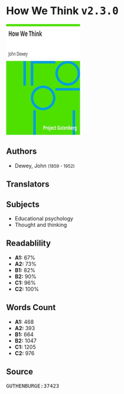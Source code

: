 # How We Think <kbd>v2.3.0</kbd>

![](./cover.medium.jpg "")

## Authors


 - Dewey, John <small>(1859 - 1952)</small>

## Translators



## Subjects


 - Educational psychology
 - Thought and thinking

## Readablility


 - **A1:** 67%
 - **A2:** 73%
 - **B1:** 82%
 - **B2:** 90%
 - **C1:** 96%
 - **C2:** 100%

## Words Count


 - **A1:** 468
 - **A2:** 393
 - **B1:** 664
 - **B2:** 1047
 - **C1:** 1205
 - **C2:** 976

## Source


<kbd>GUTHENBURGE:37423</kbd>
